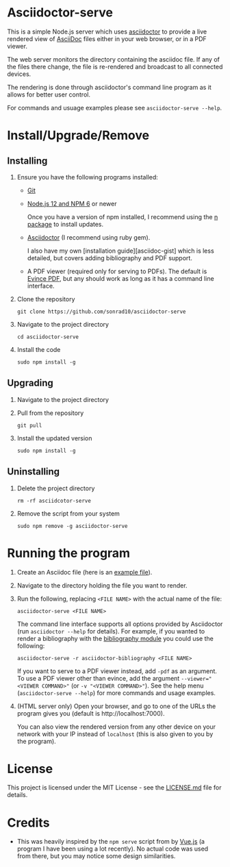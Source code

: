 # Asciidoctor-serve

This is a simple Node.js server which uses [asciidoctor][asciidoctor] to provide a live rendered view of
[AsciiDoc][asciidoc] files either in your web browser, or in a PDF viewer.

The web server monitors the directory containing the asciidoc file.
If any of the files there change, the file is re-rendered and broadcast to all connected devices.

The rendering is done through asciidoctor's command line program as it allows for better user control.

For commands and usuage examples please see `asciidoctor-serve --help`.

# Install/Upgrade/Remove

## Installing

1. Ensure you have the following programs installed:
    - [Git][git]
        
    - [Node.js 12 and NPM 6][node-npm] or newer
    
        Once you have a version of npm installed, I recommend using the [n package][n] to install updates.
    
    - [Asciidoctor][asciidoctor-install] (I recommend using ruby gem).
    
        I also have my own [installation guide][asciidoc-gist] which is less detailed, but covers adding
        bibliography and PDF support.
        
    - A PDF viewer (required only for serving to PDFs).
    The default is [Evince PDF][evince], but any should work as long as it has a command line interface.

1. Clone the repository
    
    ```shell script
    git clone https://github.com/sonrad10/asciidoctor-serve
    ````

1. Navigate to the project directory

    ```shell script
    cd asciidoctor-serve
    ```

1. Install the code

    ```shell script
    sudo npm install -g
    ```

## Upgrading

1. Navigate to the project directory

1. Pull from the repository

    ```shell script
    git pull
    ```

1. Install the updated version

    ```shell script
    sudo npm install -g
    ```

## Uninstalling

1. Delete the project directory

    ```shell script
    rm -rf asciidcotor-serve
    ```

1. Remove the script from your system

    ```shell script
    sudo npm remove -g asciidoctor-serve
    ```

# Running the program

1. Create an Asciidoc file (here is an [example file][asciidoc-example]).

1. Navigate to the directory holding the file you want to render.

1. Run the following, replacing `<FILE NAME>` with the actual name of the file:

    ```shell script
    asciidoctor-serve <FILE NAME>
    ```
    
    The command line interface supports all options provided by Asciidoctor (run `asciidoctor --help` for details).
    For example, if you wanted to render a bibliography with the [bibliography module][bibliography] you could use the following:
    
    ```shell script
    asciidoctor-serve -r asciidoctor-bibliography <FILE NAME> 
    ```

   If you want to serve to a PDF viewer instead, add `-pdf` as an argument.
   To use a PDF viewer other than evince, add the argument `--viewer="<VIEWER COMMAND>"` (or `-v "<VIEWER COMMAND>"`).
   See the help menu (`asciidoctor-serve --help`) for more commands and usage examples.
   
1. (HTML server only) Open your browser, and go to one of the URLs the program gives you (default is http://localhost:7000).

    You can also view the rendered version from any other device on your network with your IP instead of `localhost`
    (this is also given to you by the program).


# License

This project is licensed under the MIT License - see the [LICENSE.md](LICENSE.md) file for details.

# Credits

* This was heavily inspired by the `npm serve` script from by [Vue.js][vuejs] (a program I have been using a lot recently).
  No actual code was used from there, but you may notice some design similarities.


[asciidoc]:             https://asciidoc.org
[asciidoc-example]:     https://asciidoctor.org/docs/asciidoc-article/
[asciidoctor-gist]:     https://gist.github.com/sonrad10/5a7fd927da93aee7812493e5b39c34ca
[asciidoctor-install]:  https://asciidoctor.org/docs/user-manual/#install-using-gem
[asciidoctor]:          https://asciidoctor.org
[bibliography]:         https://github.com/riboseinc/asciidoctor-bibliography
[evince]:               https://help.gnome.org/users/evince/stable/index.html.en
[git]:                  https://git-scm.com/
[n]:                    https://www.npmjs.com/package/n
[node-npm]:             https://nodejs.org/en/
[vuejs]:                https://vuejs.org
